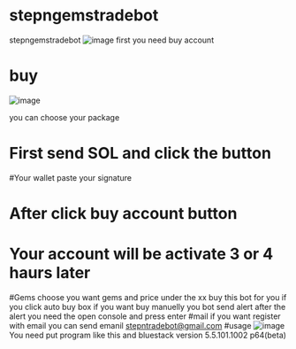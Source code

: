 # stepngemstradebot
stepngemstradebot
![image](https://user-images.githubusercontent.com/107195982/173053389-d424163a-846e-41d6-8033-331655bac4b8.png)
first you need buy account
# buy
![image](https://user-images.githubusercontent.com/107195982/173053696-59206a0f-e64a-4447-bcfb-c1f0d94cf07d.png)

you can choose your package
# First send SOL and click the button
#Your wallet
paste your signature
# After click buy account button
# Your account will be activate 3 or 4 haurs later
#Gems
choose you want gems and price under the xx buy this bot for you if you click auto buy box if you want buy manuelly
you bot send alert after the alert you need the open console and press enter
#mail
if you want register with email you can send emanil  stepntradebot@gmail.com
#usage
![image](https://user-images.githubusercontent.com/107195982/173054508-8684f343-4129-4664-a4c3-6dcb0d2df6b7.png)
You need put program like this and bluestack version 5.5.101.1002 p64(beta)

